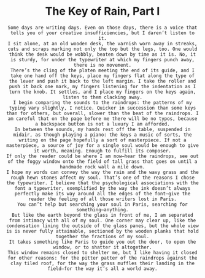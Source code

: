 <center><h1>The Key of Rain, Part I</h1><center>

	Some days are writing days. Even on those days, there is a voice that tells you of your creative insufficiencies, but I daren’t listen to it.
	I sit alone, at an old wooden desk, the varnish worn away in streaks, cuts and scraps marking not only the top but the legs, too. One would think the desk would be wobbly, beaten down by time as it is. No, it is sturdy, for under the typewriter at which my fingers punch away, there is no movement.
	There’s the cling of the platen meeting the end of its guide, and I take one hand off the keys, place my fingers flat along the type of the lever and push it back to the left margin. I take the roller and push it back one mark, my fingers listening for the indentation as I turn the knob. It settles, and I place my fingers on the keys again, listen to them clacking away.
	I begin comparing the sounds to the raindrops: the patterns of my typing vary slightly, I notice. Quicker in succession than some keys than for others, but overall, slower than the beat of the raindrops. I am careful that on the page before me there will be no typos, because a backspace button is not a luxury I am afforded.
	In between the sounds, my hands rest off the table, suspended in midair, as though playing a piano: the keys a music of sorts, the writing on the page hopefully a sort of masterpiece. If not a masterpiece, a source of joy for a single soul would be enough to give it worth, meaning. Enough to fulfill its composer.
	If only the reader could be where I am now—hear the raindrops, see out of the foggy window onto the field of tall grass that goes on until a handmade rock wall a mile down.
	I hope my words can convey the way the rain and the wavy grass and the rough hewn stones affect my soul. That’s one of the reasons I chose the typewriter. I believe that the psychological associations with the font a typewriter, exemplified by the way the ink doesn’t always perfectly make its way around all the edges of the font—give the reader the feeling of all those writers lost in Paris.
	You can’t help but searching your soul in Paris, searching for something—anything.
	But like the earth beyond the glass in front of me, I am separated from intimacy with all of my soul. One corner may clear up, like the condensation lining the outside of the glass panes, but the whole view is is never fully attainable, sectioned by the wooden planks that hold together the fractions of my soul.
	It takes something like Paris to guide you out the door, to open the window, or to shatter it altogether.
	This window remains closed to shelter me, but I like having it closed for other reasons: for the pitter patter of the raindrops against the clay tiled roof, for the way the grass muffles their landing in the field—for the way it’s all a world away.
